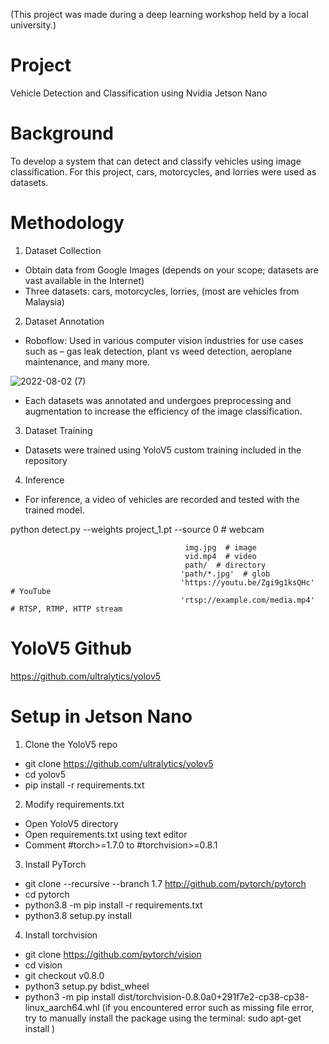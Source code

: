 (This project was made during a deep learning workshop held by a local university.)

# Project
Vehicle Detection and Classification using Nvidia Jetson Nano

# Background
To develop a system that can detect and classify vehicles using image classification. For this project, cars, motorcycles, and lorries were used as datasets. 

# Methodology
1. Dataset Collection
  - Obtain data from Google Images (depends on your scope; datasets are vast available in the Internet)
  - Three datasets: cars, motorcycles, lorries, (most are vehicles from Malaysia)
2. Dataset Annotation
  - Roboflow: Used in various computer vision industries for use cases such as – gas leak detection, plant vs weed detection, aeroplane maintenance, and many more.

![2022-08-02 (7)](https://user-images.githubusercontent.com/103092362/184589591-222bc9b6-d523-475b-a1ab-dd4b47ca1dfe.png)

  - Each datasets was annotated and undergoes preprocessing and augmentation to increase the efficiency of the image classification.

3. Dataset Training
  - Datasets were trained using YoloV5 custom training included in the repository

4. Inference
  - For inference, a video of vehicles are recorded and tested with the trained model.
  
 python detect.py --weights project_1.pt --source 0      # webcam
 
                                           img.jpg  # image
                                           vid.mp4  # video
                                           path/  # directory
                                          'path/*.jpg'  # glob
                                          'https://youtu.be/Zgi9g1ksQHc'  # YouTube
                                          'rtsp://example.com/media.mp4'  # RTSP, RTMP, HTTP stream

# YoloV5 Github
 https://github.com/ultralytics/yolov5
 
 # Setup in Jetson Nano
1. Clone the YoloV5 repo
  - git clone https://github.com/ultralytics/yolov5
  - cd yolov5
  - pip install -r requirements.txt
2. Modify requirements.txt
  - Open YoloV5 directory
  - Open requirements.txt using text editor
  - Comment #torch>=1.7.0 to #torchvision>=0.8.1
3. Install PyTorch
  - git clone --recursive --branch 1.7 http://github.com/pytorch/pytorch
  - cd pytorch
  - python3.8 -m pip install -r requirements.txt
  - python3.8 setup.py install
4. Install torchvision
  - git clone https://github.com/pytorch/vision
  - cd vision
  - git checkout v0.8.0
  - python3 setup.py bdist_wheel
  - python3 -m pip install dist/torchvision-0.8.0a0+291f7e2-cp38-cp38-linux_aarch64.whl
(if you encountered error such as missing file error, try to manually install the package using the terminal: sudo apt-get install <filename>)
 
